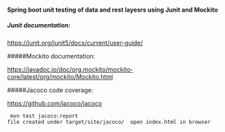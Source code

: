 
#### Spring boot unit testing of data and rest layesrs using Junit and Mockito

##### Junit documentation:

https://junit.org/junit5/docs/current/user-guide/

#####Mockito documentation:

https://javadoc.io/doc/org.mockito/mockito-core/latest/org/mockito/Mockito.html         

#####Jacoco code coverage:

https://github.com/jacoco/jacoco

```  mvn test jacoco:report ```  
```file created under target/site/jacoco/  open index.html in browser```
